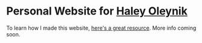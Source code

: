 # Personal Website for [Haley Oleynik](https://github.com/HaleyOleynik-NOAA)

To learn how I made this website, [here's a great resource](https://psyteachr.github.io/hack-your-data/rmarkdown_2.html). More info coming soon. 
